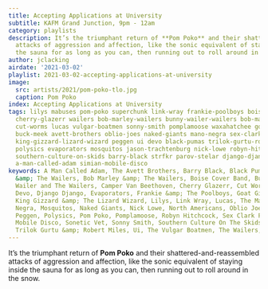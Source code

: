 ```yaml
---
title: Accepting Applications at University
subtitle: KAFM Grand Junction, 9pm - 12am
category: playlists
description: It’s the triumphant return of **Pom Poko** and their shattered-and-reassembled
  attacks of aggression and affection, like the sonic equivalent of staying inside
  the sauna for as long as you can, then running out to roll around in the snow.
author: jclacking
airdate: '2021-03-02'
playlist: 2021-03-02-accepting-applications-at-university
image:
  src: artists/2021/pom-poko-tlo.jpg
  caption: Pom Poko
index: Accepting Applications at University
tags: lilys mabuses pom-poko superchunk link-wray frankie-poolboys boise-cover-band
  cherry-glazerr wailers bob-marley-wailers bunny-wailer-wailers bob-marley-wailers
  cut-worms lucas vulgar-boatmen sonny-smith pomplamoose waxahatchee goat-girl david-garza
  buck-meek avett-brothers oblio-joes naked-giants mano-negra sex-clark-five sonetic-vet
  king-gizzard-lizard-wizard peggen ui devo black-pumas trilok-gurtu-robert-miles
  polysics evaporators mosquitos jason-trachtenburg nick-lowe robyn-hitchcock camper-van-beethoven
  southern-culture-on-skids barry-black strfkr parov-stelar django-django north-americans
  a-man-called-adam simian-mobile-disco
keywords: A Man Called Adam, The Avett Brothers, Barry Black, Black Pumas, Bob Marley
  &amp; The Wailers, Bob Marley &amp; The Wailers, Boise Cover Band, Buck Meek, Bunny
  Wailer and The Wailers, Camper Van Beethoven, Cherry Glazerr, Cut Worms, David Garza,
  Devo, Django Django, Evaporators, Frankie &amp; The Poolboys, Goat Girl, Jason Trachtenburg,
  King Gizzard &amp; The Lizard Wizard, Lilys, Link Wray, Lucas, The Mabuses, Mano
  Negra, Mosquitos, Naked Giants, Nick Lowe, North Americans, Oblio Joes, Parov Stelar,
  Peggen, Polysics, Pom Poko, Pomplamoose, Robyn Hitchcock, Sex Clark Five, Simian
  Mobile Disco, Sonetic Vet, Sonny Smith, Southern Culture On The Skids, STRFKR, Superchunk,
  Trilok Gurtu &amp; Robert Miles, Ui, The Vulgar Boatmen, The Wailers, Waxahatchee
---
```

It’s the triumphant return of **Pom Poko** and their shattered-and-reassembled attacks of aggression and affection, like the sonic equivalent of staying inside the sauna for as long as you can, then running out to roll around in the snow.
